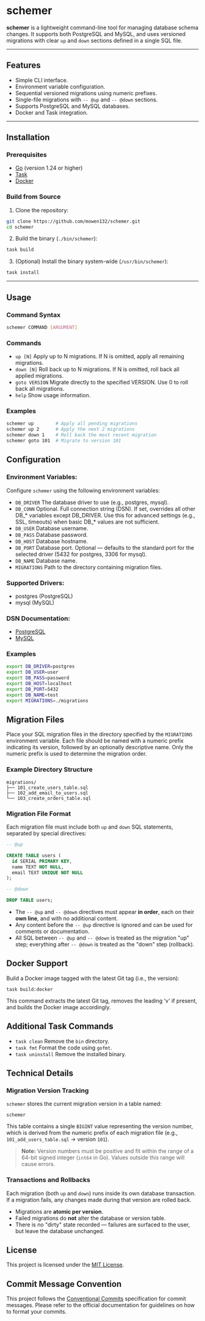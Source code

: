 # schemer

**schemer** is a lightweight command-line tool for managing database schema changes. It supports both PostgreSQL and MySQL, and uses versioned migrations with clear `up` and `down` sections defined in a single SQL file.

---

## Features

- Simple CLI interface.
- Environment variable configuration.
- Sequential versioned migrations using numeric prefixes.
- Single-file migrations with `-- @up` and `-- @down` sections.
- Supports PostgreSQL and MySQL databases.
- Docker and Task integration.

---

## Installation

### Prerequisites

- [Go](https://golang.org/dl/) (version 1.24 or higher)
- [Task](https://taskfile.dev/#/installation)
- [Docker](https://www.docker.com/get-started)

### Build from Source

1. Clone the repository:

  ```bash
  git clone https://github.com/mowen132/schemer.git
  cd schemer
  ```

2. Build the binary (`./bin/schemer`):

  ```bash
  task build
  ```

3. (Optional) Install the binary system-wide (`/usr/bin/schemer`):

  ```bash
  task install
  ```

---

## Usage

### Command Syntax

  ```bash
  schemer COMMAND [ARGUMENT]
  ```

### Commands

- `up [N]` Apply up to N migrations. If N is omitted, apply all remaining migrations.
- `down [N]` Roll back up to N migrations. If N is omitted, roll back all applied migrations.
- `goto VERSION` Migrate directly to the specified VERSION. Use 0 to roll back all migrations.
- `help` Show usage information.

### Examples

  ```bash
  schemer up        # Apply all pending migrations
  schemer up 2      # Apply the next 2 migrations
  schemer down 1    # Roll back the most recent migration
  schemer goto 101  # Migrate to version 101
  ```

## Configuration

### Environment Variables:

Configure `schemer` using the following environment variables:

- `DB_DRIVER` The database driver to use (e.g., postgres, mysql).
- `DB_CONN` Optional. Full connection string (DSN). If set, overrides all other DB_* variables except DB_DRIVER. Use this for advanced settings (e.g., SSL, timeouts) when basic DB_* values are not sufficient.
- `DB_USER` Database username.
- `DB_PASS` Database password.
- `DB_HOST` Database hostname.
- `DB_PORT` Database port. Optional — defaults to the standard port for the selected driver (5432 for postgres, 3306 for mysql).
- `DB_NAME` Database name.
- `MIGRATIONS` Path to the directory containing migration files.

### Supported Drivers:

- postgres (PostgreSQL)
- mysql (MySQL)

### DSN Documentation:

- [PostgreSQL](https://pkg.go.dev/github.com/lib/pq#hdr-Connection_String_Parameters)
- [MySQL](https://github.com/go-sql-driver/mysql#dsn-data-source-name)

### Examples

  ```bash
  export DB_DRIVER=postgres
  export DB_USER=user
  export DB_PASS=password
  export DB_HOST=localhost
  export DB_PORT=5432
  export DB_NAME=test
  export MIGRATIONS=./migrations
  ```

## Migration Files

Place your SQL migration files in the directory specified by the `MIGRATIONS` environment variable. Each file should be named with a numeric prefix indicating its version, followed by an optionally descriptive name. Only the numeric prefix is used to determine the migration order.

### Example Directory Structure

  ```
  migrations/
  ├── 101_create_users_table.sql
  ├── 102_add_email_to_users.sql
  └── 103_create_orders_table.sql
  ```

### Migration File Format

Each migration file must include both `up` and `down` SQL statements, separated by special directives:

  ```sql
  -- @up

  CREATE TABLE users (
    id SERIAL PRIMARY KEY,
    name TEXT NOT NULL,
    email TEXT UNIQUE NOT NULL
  );

  -- @down

  DROP TABLE users;
  ```

- The `-- @up` and `-- @down` directives must appear **in order**, each on their **own line**, and with no additional content.
- Any content before the `-- @up` directive is ignored and can be used for comments or documentation.
- All SQL between `-- @up` and `-- @down` is treated as the migration "up" step; everything after `-- @down` is treated as the "down" step (rollback).

## Docker Support

Build a Docker image tagged with the latest Git tag (i.e., the version):

  ```
  task build:docker
  ```

This command extracts the latest Git tag, removes the leading 'v' if present, and builds the Docker image accordingly.

## Additional Task Commands

- `task clean` Remove the `bin` directory.
- `task fmt` Format the code using `gofmt`.
- `task uninstall` Remove the installed binary.

## Technical Details

### Migration Version Tracking

`schemer` stores the current migration version in a table named:

  ```
  schemer
  ```

This table contains a single `BIGINT` value representing the version number, which is derived from the numeric prefix of each migration file (e.g., `101_add_users_table.sql` → version `101`).

> **Note:** Version numbers must be positive and fit within the range of a 64-bit signed integer (`int64` in Go). Values outside this range will cause errors.

### Transactions and Rollbacks

Each migration (both `up` and `down`) runs inside its own database transaction. If a migration fails, any changes made during that version are rolled back.

- Migrations are **atomic per version**.
- Failed migrations do **not** alter the database or version table.
- There is no "dirty" state recorded — failures are surfaced to the user, but leave the database unchanged.

## License

This project is licensed under the [MIT License](LICENSE).

## Commit Message Convention

This project follows the [Conventional Commits](https://www.conventionalcommits.org/) specification for commit messages. Please refer to the official documentation for guidelines on how to format your commits.
